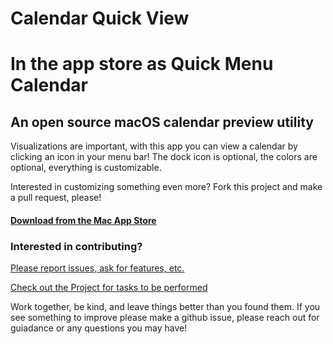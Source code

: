 # Calendar Quick View
# In the app store as Quick Menu Calendar
## An open source macOS calendar preview utility

Visualizations are important, with this app you can view a calendar by clicking an icon in your menu bar! 
The dock icon is optional, the colors are optional, everything is customizable. 

Interested in customizing something even more? Fork this project and make a pull request, please! 

#### [Download from the Mac App Store](https://apps.apple.com/us/app/quick-menu-calendar/id1594094974)


### Interested in contributing? 

[Please report issues, ask for features, etc.](https://github.com/michael94ellis/CalendarQuickView/issues/new)

[Check out the Project for tasks to be performed](https://github.com/users/michael94ellis/projects/1)

Work together, be kind, and leave things better than you found them. If you see something to improve please make a github issue, please reach out for guiadance or any questions you may have!

